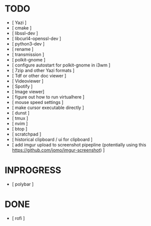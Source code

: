 # TODO

- [ Yazi ]
- [ cmake ]
- [ libssl-dev ]
- [ libcurl4-openssl-dev ]
- [ python3-dev ]
- [ rename ]
- [ transmission ]
- [ polkit-gnome ]
- [ configure autostart for polkit-gnome in i3wm ]
- [ 7zip and other Yazi formats ] 
- [ Tdf or other doc viewer ]
- [ Videoviewer ]
- [ Spotify ]
- [ Image viewer]
- [ figure out how to run virtualhere ]
- [ mouse speed settings ]
- [ make cursor executable directly ]
- [ dunst ]
- [ tmux ]
- [ nvim ]
- [ btop ]
- [ scratchpad ]
- [ historical clipboard / ui for clipboard ]
- [ add imgur upload to screenshot pipepline (potentially using this https://github.com/jomo/imgur-screenshot) ]


# INPROGRESS

- [ polybar ]


# DONE

- [ rofi ]